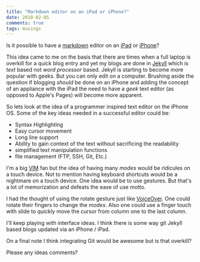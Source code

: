 ```yaml
---
title: "Markdown editor on an iPad or iPhone?"
date: 2010-02-05
comments: true
tags: musings
---
```

Is it possible to have a [markdown][] editor on an [iPad][] or [iPhone][]?

This idea came to me on the basis that there are times when a full laptop is
overkill for a quick blog entry and yet my blogs are done in [Jekyll][] which
is _text_ based not _word processor_ based. Jekyll is starting to become more
popular with geeks. But you can only edit on a computer. Brushing aside the
question if blogging _should_ be done on an iPhone and adding the concept of
an appliance with the iPad the need to have a _geek_ text editor (as opposed
to Apple's Pages) will become more apparent.

So lets look at the idea of a programmer inspired text editor on the iPhone
OS. Some of the key ideas needed in a successful editor could be:

* Syntax Highlighting
* Easy cursor movement
* Long line support
* Ability to gain context of the text without sacrificing the readability
* simplified text manipulation functions
* file management (FTP, SSH, Git, Etc.)

I'm a big [VIM][] fan but the idea of having many _modes_ would be ridicules
on a touch device. Not to mention having keyboard shortcuts would be a
nightmare on a touch device. One idea would be to use gestures. But that's a
lot of memorization and defeats the ease of use motto.

I had the thought of using the rotate gesture just like [VoiceOver][]. One
could rotate their fingers to change the _modes_. Also one could use a finger
touch with slide to quickly move the cursor from column one to the last
column.

I'll keep playing with interface ideas. I think there is some way git Jekyll
based blogs updated via an iPhone / iPad.

On a final note I think integrating Git would be awesome but is that overkill?

Please any ideas comments?

[markdown]: http://daringfireball.net/projects/markdown/syntax
[iPad]: http://www.apple.com/ipad/
[iPhone]: http://www.apple.com/iphone/
[Jekyll]: http://jekyllrb.com/
[VIM]: http://www.vim.org/
[VoiceOver]: http://www.apple.com/accessibility/iphone/vision.html

